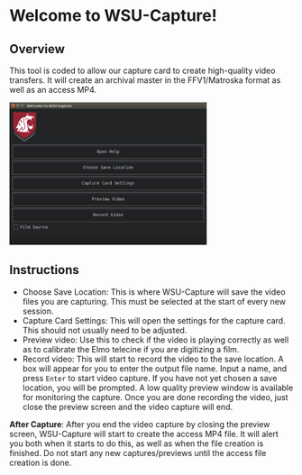 # Welcome to WSU-Capture!

## Overview
This tool is coded to allow our capture card to create high-quality video transfers. It will create an archival master in the FFV1/Matroska format as well as an access MP4.


 <img src="/main-gui.png" alt="Main screen for WSU-Capture" width="350">

## Instructions

* Choose Save Location: This is where WSU-Capture will save the video files you are capturing. This must be selected at the start of every new session.
* Capture Card Settings: This will open the settings for the capture card. This should not usually need to be adjusted.
* Preview video: Use this to check if the video is playing correctly as well as to calibrate the Elmo telecine if you are digitizing a film.
* Record video: This will start to record the video to the save location. A box will appear for you to enter the output file name. Input a name, and press `Enter` to start video capture. If you have not yet chosen a save location, you will be prompted. A low quality preview window is available for monitoring the capture. Once you are done recording the video, just close the preview screen and the video capture will end.

__After Capture__: After you end the video capture by closing the preview screen, WSU-Capture will start to create the access MP4 file. It will alert you both when it starts to do this, as well as when the file creation is finished. Do not start any new captures/previews until the access file creation is done. 


